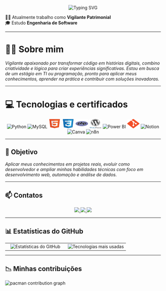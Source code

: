 <p align="center">
  <img src="https://readme-typing-svg.herokuapp.com?font=Fira+Code&weight=600&size=20&pause=1000&color=FFFFFF&width=900&lines=🌟+Olá%2C+eu+sou+João+Paulo!+Seja+muito+bem-vindo+ao+meu+perfil+do+GitHub!" alt="Typing SVG" />
</p>

🧑‍💼 Atualmente trabalho como <strong>Vigilante Patrimonial</strong><br>
🎓 Estudo <strong>Engenharia de Software</strong><br>

---

# 🤵🏽 Sobre mim  

<i>*Vigilante apaixonado por transformar código em histórias digitais, combino criatividade e lógica para criar experiências significativas. Estou em busca de um estágio em TI ou programação, pronto para aplicar meus conhecimentos, aprender na prática e contribuir com soluções inovadoras.*</i>

---

# 💻 Tecnologias e certificados  
<p align="center">
  <!-- Desenvolvimento -->
  <img src="https://techstack-generator.vercel.app/python-icon.svg" alt="Python" width="43" height="43"/>
  <img src="https://techstack-generator.vercel.app/mysql-icon.svg" alt="MySQL" width="43" height="43"/>
  <img src="https://raw.githubusercontent.com/devicons/devicon/master/icons/html5/html5-original.svg" alt="HTML" width="40" height="30"/>
  <img src="https://raw.githubusercontent.com/devicons/devicon/master/icons/css3/css3-original.svg" alt="CSS" width="40" height="30"/>
  <img src="https://raw.githubusercontent.com/devicons/devicon/master/icons/php/php-original.svg" alt="PHP" width="40" height="30"/>
  <img src="https://raw.githubusercontent.com/devicons/devicon/master/icons/wordpress/wordpress-original.svg" alt="WordPress" width="40" height="30"/>
  <img src="https://img.icons8.com/color/48/000000/power-bi.png" alt="Power BI" width="40" height="30"/>
  <img src="https://raw.githubusercontent.com/devicons/devicon/master/icons/git/git-original.svg" alt="Git" width="40" height="30"/>
  <!-- Produtividade -->
  <img src="https://cdn.jsdelivr.net/gh/devicons/devicon/icons/notion/notion-original.svg" alt="Notion" width="40" height="30"/>
  <img src="https://img.icons8.com/color/48/000000/canva.png" alt="Canva" width="35" height="35"/>
  <img src="https://avatars.githubusercontent.com/u/45487711?s=200&v=4" alt="n8n" width="40" height="30"/>
</p>

---

## 🚀 Objetivo  
*Aplicar meus conhecimentos em projetos reais, evoluir como desenvolvedor e ampliar minhas habilidades técnicas com foco em desenvolvimento web, automação e análise de dados.*

---

## 📫 Contatos  

<p align="center">
  <a href="mailto:joaodev.tech@outlook.com">
    <img src="https://img.shields.io/badge/Outlook-0078D4?style=for-the-badge&logo=microsoft-outlook&logoColor=white">
  </a>
  <a href="https://wa.me/5511952854749">
    <img src="https://img.shields.io/badge/WhatsApp-25D366?style=for-the-badge&logo=whatsapp&logoColor=white">
  </a>
  <a href="https://www.linkedin.com/in/SEU-LINKEDIN" target="_blank">
    <img src="https://img.shields.io/badge/-LinkedIn-%230077B5?style=for-the-badge&logo=linkedin&logoColor=white">
  </a>
</p>

---

## 📊 Estatísticas do GitHub  

<div align="center"> 
  <table width="100%"> 
    <tr> 
      <td align="center" 
        width="50%"> 
        <img 
          alt="Estatísticas do GitHub" height="180em" src="https://github-readme-stats.vercel.app/api?username=joaodevtech&show_icons=true&theme=dark&include_all_commits=true&count_private=true" /> 
      </td>
      <td align="center" width="50%">
        <img
          alt="Tecnologias mais usadas" height="180em" src="https://github-readme-stats.vercel.app/api/top-langs/?username=joaodevtech&theme=dark&layout=compact&custom_title=Tecnologias&langs_count=9" />
      </td> 
    </tr> 
  </table> 
</div>


---

## 📉 Minhas contribuições  

<picture>
  <source media="(prefers-color-scheme: light)" srcset="https://raw.githubusercontent.com/joaodevtech/joaodevtech/output/pacman-contribution-graph.svg">
  <source media="(prefers-color-scheme: dark)" srcset="https://raw.githubusercontent.com/joaodevtech/joaodevtech/output/pacman-contribution-graph-dark.svg">
  <img alt="pacman contribution graph" src="https://raw.githubusercontent.com/joaodevtech/joaodevtech/output/pacman-contribution-graph.svg">
</picture>

